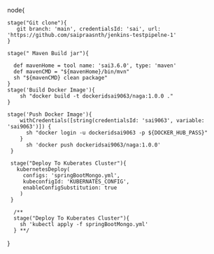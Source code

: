 node{
     
    stage("Git clone"){
       git branch: 'main', credentialsId: 'sai', url: 'https://github.com/saipraasnth/jenkins-testpipelne-1'
    }
    
    stage(" Maven Build jar"){
      
      def mavenHome = tool name: 'sai3.6.0', type: 'maven'
      def mavenCMD = "${mavenHome}/bin/mvn"
      sh "${mavenCMD} clean package"
    } 
    stage('Build Docker Image'){
        sh "docker build -t dockeridsai9063/naga:1.0.0 ."
    }
    
    stage('Push Docker Image'){
        withCredentials([string(credentialsId: 'sai9063', variable: 'sai9063')]) {
          sh "docker login -u dockeridsai9063 -p ${DOCKER_HUB_PASS}"
        }
          sh 'docker push dockeridsai9063/naga:1.0.0'
     }
     
     stage("Deploy To Kuberates Cluster"){
       kubernetesDeploy(
         configs: 'springBootMongo.yml', 
         kubeconfigId: 'KUBERNATES_CONFIG',
         enableConfigSubstitution: true
        )
     }
	 
	  /**
      stage("Deploy To Kuberates Cluster"){
        sh 'kubectl apply -f springBootMongo.yml'
      } **/
     
}

